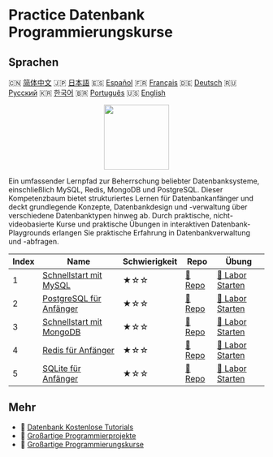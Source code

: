# Practice Datenbank Programmierungskurse

## Sprachen

🇨🇳 [简体中文](README_zh.md) 🇯🇵 [日本語](README_ja.md) 🇪🇸 [Español](README_es.md) 🇫🇷 [Français](README_fr.md) 🇩🇪 [Deutsch](README_de.md) 🇷🇺 [Русский](README_ru.md) 🇰🇷 [한국어](README_ko.md) 🇧🇷 [Português](README_pt.md) 🇺🇸 [English](README.md) 

<div align="center">
<img width="128px" src="https://file.labex.io/path/S2s0kYPxCISr.png">
</div>

Ein umfassender Lernpfad zur Beherrschung beliebter Datenbanksysteme, einschließlich MySQL, Redis, MongoDB und PostgreSQL. Dieser Kompetenzbaum bietet strukturiertes Lernen für Datenbankanfänger und deckt grundlegende Konzepte, Datenbankdesign und -verwaltung über verschiedene Datenbanktypen hinweg ab. Durch praktische, nicht-videobasierte Kurse und praktische Übungen in interaktiven Datenbank-Playgrounds erlangen Sie praktische Erfahrung in Datenbankverwaltung und -abfragen.

|   Index | Name                                                                             | Schwierigkeit   | Repo                                                              | Übung                                                                    |
|---------|----------------------------------------------------------------------------------|-----------------|-------------------------------------------------------------------|--------------------------------------------------------------------------|
|       1 | [Schnellstart mit MySQL](https://labex.io/de/courses/quick-start-with-mysql)     | ★☆☆             | [🔗 Repo](https://github.com/labex-labs/quick-start-with-mysql)   | [🚀 Labor Starten](https://labex.io/de/courses/quick-start-with-mysql)   |
|       2 | [PostgreSQL für Anfänger](https://labex.io/de/courses/postgresql-for-beginners)  | ★☆☆             | [🔗 Repo](https://github.com/labex-labs/postgresql-for-beginners) | [🚀 Labor Starten](https://labex.io/de/courses/postgresql-for-beginners) |
|       3 | [Schnellstart mit MongoDB](https://labex.io/de/courses/quick-start-with-mongodb) | ★☆☆             | [🔗 Repo](https://github.com/labex-labs/quick-start-with-mongodb) | [🚀 Labor Starten](https://labex.io/de/courses/quick-start-with-mongodb) |
|       4 | [Redis für Anfänger](https://labex.io/de/courses/redis-for-beginners)            | ★☆☆             | [🔗 Repo](https://github.com/labex-labs/redis-for-beginners)      | [🚀 Labor Starten](https://labex.io/de/courses/redis-for-beginners)      |
|       5 | [SQLite für Anfänger](https://labex.io/de/courses/sqlite-for-beginners)          | ★☆☆             | [🔗 Repo](https://github.com/labex-labs/sqlite-for-beginners)     | [🚀 Labor Starten](https://labex.io/de/courses/sqlite-for-beginners)     |

## Mehr

- 🔗 [Datenbank Kostenlose Tutorials](https://github.com/labex-labs/database-free-tutorials)
- 🔗 [Großartige Programmierprojekte](https://github.com/labex-labs/awesome-programming-projects)
- 🔗 [Großartige Programmierungskurse](https://github.com/labex-labs/awesome-programming-courses)

